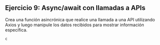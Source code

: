 ## Ejercicio 9: Async/await con llamadas a APIs

Crea una función asincrónica que realice una llamada a una API utilizando Axios y luego manipule los datos recibidos para mostrar información específica.

```javascript
c
```
